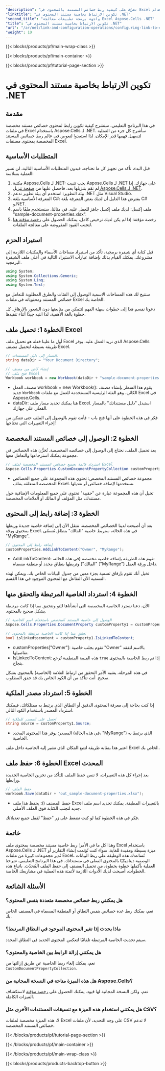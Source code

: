 ```yaml
---
"description": "تعرّف على كيفية ربط خصائص المستند بالمحتوى في Excel باستخدام Aspose.Cells لـ .NET. دليل خطوة بخطوة للمطورين."
"linktitle": "تكوين الارتباط بخاصية مستند المحتوى في .NET"
"second_title": "واجهة برمجة تطبيقات معالجة Excel Aspose.Cells .NET"
"title": "تكوين الارتباط بخاصية مستند المحتوى في .NET"
"url": "/ar/net/link-and-configuration-operations/configuring-link-to-content-document-property/"
"weight": 10
---
```


{{< blocks/products/pf/main-wrap-class >}}

{{< blocks/products/pf/main-container >}}

{{< blocks/products/pf/tutorial-page-section >}}

# تكوين الارتباط بخاصية مستند المحتوى في .NET

## مقدمة

في هذا البرنامج التعليمي، سنشرح كيفية تكوين رابط لمحتوى خصائص مستند مخصصة في ملفات Excel باستخدام Aspose.Cells لـ .NET. سأشرح كل جزء من العملية لتسهيل فهمها قدر الإمكان، لذا استعدوا لنغوص في عالم ربط خصائص المستند المخصصة بمحتوى مصنفات Excel.

## المتطلبات الأساسية

قبل البدء، تأكد من تجهيز كل ما تحتاجه. فبدون المتطلبات الأساسية التالية، لن تسير العملية بسلاسة:

1. مكتبة Aspose.Cells لـ .NET: يجب تثبيت Aspose.Cells لـ .NET على جهازك. إذا لم تقم بتنزيلها بعد، فاحصل عليها من [صفحة تنزيل Aspose.Cells لـ .NET](https://releases.aspose.com/cells/net/).
2. بيئة التطوير: استخدم أي بيئة تطوير تدعم .NET مثل Visual Studio.
3. المعرفة الأساسية بلغة C#: يفترض هذا الدليل أن لديك بعض المعرفة بلغة C# و.NET.
4. ملف إكسل: لديك ملف إكسل جاهز للعمل عليه. في مثالنا، سنستخدم ملفًا باسم "sample-document-properties.xlsx".
5. رخصة مؤقتة: إذا لم يكن لديك ترخيص كامل، يمكنك الحصول على [رخصة مؤقتة هنا](https://purchase.aspose.com/temporary-license/) لتجنب القيود المفروضة على معالجة الملفات.

## استيراد الحزم

قبل كتابة أي شيفرة برمجية، تأكد من استيراد مساحات الأسماء والمكتبات اللازمة إلى مشروعك. يمكنك القيام بذلك بإضافة عبارات الاستيراد التالية في أعلى ملف الشيفرة البرمجية.

```csharp
using System;
using System.Collections.Generic;
using System.Linq;
using System.Text;
```

ستتيح لك هذه المساحات الاسمية الوصول إلى الفئات والطرق المطلوبة للتعامل مع خصائص المستند ومحتوياته في ملفات Excel الخاصة بك.

دعونا نقسم هذا إلى خطوات سهلة الفهم لتتمكن من متابعتها دون الشعور بالإرهاق. كل خطوة بالغة الأهمية، لذا انتبه جيدًا أثناء تنفيذها.

## الخطوة 1: تحميل ملف Excel

أول ما علينا فعله هو تحميل ملف Excel الذي نريد العمل عليه. يوفر Aspose.Cells طريقة بسيطة لتحميل مصنف Excel.

```csharp
// المسار إلى دليل المستندات.
string dataDir = "Your Document Directory";

// إنشاء كائن من مصنف
// فتح ملف Excel
Workbook workbook = new Workbook(dataDir + "sample-document-properties.xlsx");
```

- مصنف العمل workbook = new Workbook(): يقوم هذا السطر بإنشاء مصنف جديد `Workbook` الكائن، وهو الفئة الرئيسية المستخدمة للعمل مع ملفات Excel في Aspose.Cells.
- dataDir: هنا يمكنك تحديد مسار ملف Excel. استبدل "دليل مستنداتك" بالمسار الفعلي على جهازك.

فكر في هذه الخطوة على أنها فتح باب - فأنت تقوم بالوصول إلى الملف حتى تتمكن من إجراء التغييرات التي تحتاجها!

## الخطوة 2: الوصول إلى خصائص المستند المخصصة

بعد تحميل الملف، نحتاج إلى الوصول إلى خصائصه المخصصة. تُخزَّن هذه الخصائص في مجموعة يمكنك استرجاعها والتعامل معها.

```csharp
// استرداد قائمة بجميع خصائص المستند المخصصة لملف Excel
Aspose.Cells.Properties.CustomDocumentPropertyCollection customProperties = workbook.Worksheets.CustomDocumentProperties;
```

- مجموعة خصائص المستند المخصص: تحتوي هذه المجموعة على جميع الخصائص المخصصة المتعلقة بملف Excel. نستخدمها لإضافة خصائص أو تعديلها.

تخيل أن هذه المجموعة عبارة عن "حقيبة" تحتوي على جميع المعلومات الإضافية حول مستندك، مثل المؤلف أو المالك أو العلامات المخصصة.

## الخطوة 3: إضافة رابط إلى المحتوى

بعد أن أصبحت لدينا الخصائص المخصصة، ننتقل الآن إلى إضافة خاصية جديدة وربطها بمحتوى ورقة Excel. في هذه الحالة، سنربط خاصية "المالك" بنطاق مُسمّى "MyRange".

```csharp
// إضافة رابط إلى المحتوى
customProperties.AddLinkToContent("Owner", "MyRange");
```

- AddLinkToContent: تقوم هذه الطريقة بإضافة خاصية مخصصة (في هذه الحالة، "المالك") وتربطها بنطاق محدد أو منطقة مسماة ("MyRange") داخل ورقة العمل.

تخيل أنك تقوم بإرفاق تسمية بجزء معين من جدول البيانات الخاص بك، ويمكن لهذه التسمية الآن التفاعل مع المحتوى الموجود في هذا القسم.

## الخطوة 4: استرداد الخاصية المرتبطة والتحقق منها

الآن، دعنا نسترد الخاصية المخصصة التي أنشأناها للتو ونتحقق مما إذا كانت مرتبطة بشكل صحيح بالمحتوى.

```csharp
// الوصول إلى خاصية المستند المخصص باستخدام اسم الخاصية
Aspose.Cells.Properties.DocumentProperty customProperty1 = customProperties["Owner"];

// تحقق مما إذا كانت الخاصية مرتبطة بالمحتوى
bool islinkedtocontent = customProperty1.IsLinkedToContent;
```

- customProperties["Owner"]: نقوم بجلب خاصية "Owner" بالاسم لتفقد تفاصيلها.
- IsLinkedToContent: هذه القيمة المنطقية تُرجع `true` إذا تم ربط الخاصية بالمحتوى بنجاح.

في هذه المرحلة، يشبه الأمر التحقق من ارتباط العلامة (الخاصية) بالمحتوى بشكل صحيح. أنت تتأكد من أن الكود الخاص بك قد حقق المطلوب.

## الخطوة 5: استرداد مصدر الملكية

إذا كنت بحاجة إلى معرفة المحتوى الدقيق أو النطاق الذي يرتبط به ممتلكاتك، فيمكنك استرداد المصدر باستخدام الكود التالي.

```csharp
// احصل على المصدر للملكية
string source = customProperty1.Source;
```

- المصدر: يوفر هذا المحتوى المحدد (في هذه الحالة، "MyRange") الذي يرتبط به الخاصية.

اعتبر هذا بمثابة طريقة لتتبع المكان الذي تشير إليه الخاصية داخل ملف Excel الخاص بك.

## الخطوة 6: حفظ ملف Excel المحدث

بعد إجراء كل هذه التغييرات، لا تنس حفظ الملف للتأكد من تخزين الخاصية الجديدة ورابطها.

```csharp
// حفظ الملف
workbook.Save(dataDir + "out_sample-document-properties.xlsx");
```

- حفظ المصنف (): يحفظ هذا ملف Excel بالتغييرات المطبقة. يمكنك تحديد اسم ملف جديد لتجنب الكتابة فوق الملف الأصلي.

فكر في هذه الخطوة كما لو كنت تضغط على زر "حفظ" لقفل جميع تعديلاتك.

## خاتمة

وهذا كل ما في الأمر! ربط خاصية مستند مخصصة بمحتوى ملف Excel باستخدام Aspose.Cells لـ .NET ميزة بسيطة ومفيدة للغاية. سواء كنت تُؤتمت إنشاء التقارير أو تُدير مجموعات كبيرة من ملفات Excel، تُساعدك هذه الوظيفة على ربط البيانات الوصفية ديناميكيًا بالمحتوى الفعلي في مستنداتك.
في هذا البرنامج التعليمي، شرحنا العملية بأكملها خطوة بخطوة، من تحميل المصنف إلى حفظ الملف المُحدّث. باتباع هذه الخطوات، أصبحت لديك الأدوات اللازمة لأتمتة هذه العملية في مشاريعك الخاصة.

## الأسئلة الشائعة

### هل يمكنني ربط خصائص مخصصة متعددة بنفس المحتوى؟
نعم، يمكنك ربط عدة خصائص بنفس النطاق أو المنطقة المسماة في المصنف الخاص بك.

### ماذا يحدث إذا تغير المحتوى الموجود في النطاق المرتبط؟
سيتم تحديث الخاصية المرتبطة تلقائيًا لتعكس المحتوى الجديد في النطاق المحدد.

### هل يمكنني إزالة الرابط بين الخاصية والمحتوى؟
نعم، يمكنك إلغاء ربط الخاصية عن طريق إزالتها من `CustomDocumentPropertyCollection`.

### هل هذه الميزة متاحة في النسخة المجانية من Aspose.Cells؟
نعم، ولكن النسخة المجانية لها قيود. يمكنك الحصول على [رخصة مؤقتة](https://purchase.aspose.com/temporary-license/) لاستكشاف الميزات الكاملة.

### هل يمكنني استخدام هذه الميزة مع تنسيقات المستندات الأخرى مثل CSV؟
لا، هذه الميزة مخصصة لملفات Excel على وجه التحديد، لأن ملفات CSV لا تدعم خصائص المستند المخصصة.

{{< /blocks/products/pf/tutorial-page-section >}}

{{< /blocks/products/pf/main-container >}}

{{< /blocks/products/pf/main-wrap-class >}}

{{< blocks/products/products-backtop-button >}}